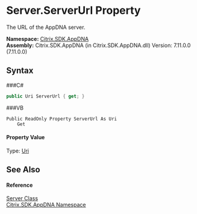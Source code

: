 # Server.ServerUrl Property 
 

The URL of the AppDNA server.

**Namespace:**&nbsp;<a href="N_Citrix_SDK_AppDNA">Citrix.SDK.AppDNA</a><br />**Assembly:**&nbsp;Citrix.SDK.AppDNA (in Citrix.SDK.AppDNA.dll) Version: 7.11.0.0 (7.11.0.0)

## Syntax

###C#
```csharp
public Uri ServerUrl { get; }
```

###VB
```vbnet
Public ReadOnly Property ServerUrl As Uri
	Get
```


#### Property Value
Type: <a href="http://msdn2.microsoft.com/en-us/library/txt7706a" target="_blank">Uri</a>

## See Also


#### Reference
<a href="T_Citrix_SDK_AppDNA_Server">Server Class</a><br /><a href="N_Citrix_SDK_AppDNA">Citrix.SDK.AppDNA Namespace</a><br />